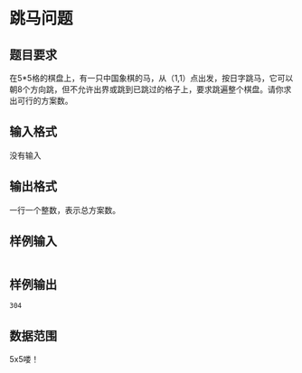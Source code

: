 # 跳马问题

## 题目要求

在5*5格的棋盘上，有一只中国象棋的马，从（1,1）点出发，按日字跳马，它可以朝8个方向跳，但不允许出界或跳到已跳过的格子上，要求跳遍整个棋盘。请你求出可行的方案数。

## 输入格式

没有输入

## 输出格式

一行一个整数，表示总方案数。

## 样例输入

```
```

## 样例输出

```
304
```

## 数据范围

5x5喽！
